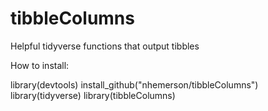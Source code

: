 # tibbleColumns
Helpful tidyverse functions that output tibbles

How to install:

library(devtools)
install_github("nhemerson/tibbleColumns")
library(tidyverse)
library(tibbleColumns)
